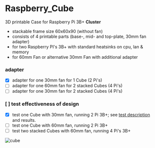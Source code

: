 # Raspberry_Cube
3D printable Case for Raspberry Pi 3B+ **Cluster** 

- stackable frame size 60x60x90 (without fan)
- consists of 4 printable parts (base-, mid- and top-plate, 30mm fan adapter)
- for two Raspberry PI's 3B+ with standard heatsinks on cpu, lan & memory
- for 60mm Fan or alternative 30mm Fan with additional adapter

### adapter
- [x] adapter for one 30mm fan for 1 Cube (2 Pi's)
- [ ] adapter for one 60mm fan for 2 stacked Cubes (4 Pi's)
- [ ] adapter for one 30mm fan for 2 stacked Cubes (4 Pi's)

### [ ] test effectiveness of design
  - [x] test one Cube with 30mm fan, running 2 Pi 3B+; see [test description](test1.md) and results.
  - [ ] test one Cube with 60mm fan, running 2 Pi 3B+
  - [ ] test two stacked Cubes with 60mm fan, running 4 Pi's 3B+

<img heigth="600" src="../master/pics/pic5.png" alt="cube"/>
